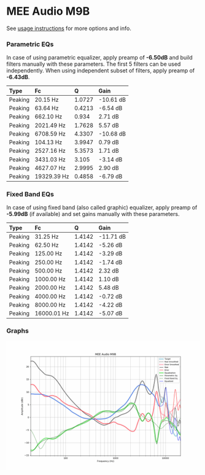# MEE Audio M9B
See [usage instructions](https://github.com/jaakkopasanen/AutoEq#usage) for more options and info.

### Parametric EQs
In case of using parametric equalizer, apply preamp of **-6.50dB** and build filters manually
with these parameters. The first 5 filters can be used independently.
When using independent subset of filters, apply preamp of **-6.43dB**.

| Type    | Fc          |      Q | Gain      |
|:--------|:------------|:-------|:----------|
| Peaking | 20.15 Hz    | 1.0727 | -10.61 dB |
| Peaking | 63.64 Hz    | 0.4213 | -6.54 dB  |
| Peaking | 662.10 Hz   | 0.934  | 2.71 dB   |
| Peaking | 2021.49 Hz  | 1.7628 | 5.57 dB   |
| Peaking | 6708.59 Hz  | 4.3307 | -10.68 dB |
| Peaking | 104.13 Hz   | 3.9947 | 0.79 dB   |
| Peaking | 2527.16 Hz  | 5.3573 | 1.71 dB   |
| Peaking | 3431.03 Hz  | 3.105  | -3.14 dB  |
| Peaking | 4627.07 Hz  | 2.9995 | 2.90 dB   |
| Peaking | 19329.39 Hz | 0.4858 | -6.79 dB  |

### Fixed Band EQs
In case of using fixed band (also called graphic) equalizer, apply preamp of **-5.99dB**
(if available) and set gains manually with these parameters.

| Type    | Fc          |      Q | Gain      |
|:--------|:------------|:-------|:----------|
| Peaking | 31.25 Hz    | 1.4142 | -11.71 dB |
| Peaking | 62.50 Hz    | 1.4142 | -5.26 dB  |
| Peaking | 125.00 Hz   | 1.4142 | -3.29 dB  |
| Peaking | 250.00 Hz   | 1.4142 | -1.74 dB  |
| Peaking | 500.00 Hz   | 1.4142 | 2.32 dB   |
| Peaking | 1000.00 Hz  | 1.4142 | 1.10 dB   |
| Peaking | 2000.00 Hz  | 1.4142 | 5.48 dB   |
| Peaking | 4000.00 Hz  | 1.4142 | -0.72 dB  |
| Peaking | 8000.00 Hz  | 1.4142 | -4.22 dB  |
| Peaking | 16000.01 Hz | 1.4142 | -5.07 dB  |

### Graphs
![](./MEE%20Audio%20M9B.png)